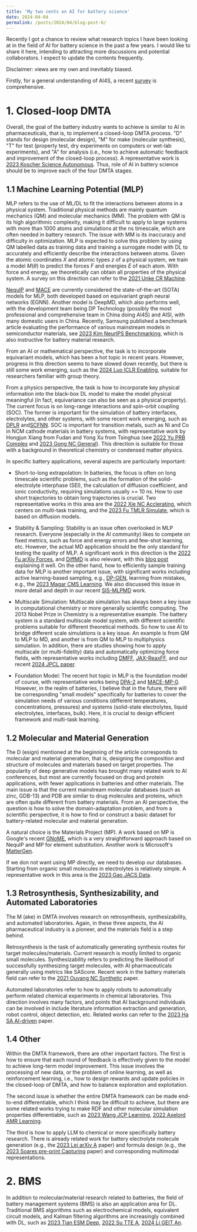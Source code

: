 ```yaml
---
title: 'My two cents on AI for battery science'
date: 2024-04-04
permalink: /posts/2024/04/blog-post-6/
---
```

Recently I got a chance to review what research topics I have been looking at in the field of AI for battery science in the past a few years. I would like to share it here,
intending to attracting more discussions and potential collaborators. I expect to update the contents frequently.  

Disclaimer: views are my own and inevitably biased.

Firstly, for a general understanding of AI4S, a recent [survey](https://arxiv.org/abs/2307.08423) is comprehensive.

# 1. Closed-loop DMTA

Overall, the goal of the battery industry wants to achieve is similar to AI in pharmaceuticals, that is, to implement a closed-loop DMTA process. "D" stands for design (molecular design), "M" for make (molecular synthesis), "T" for test (property test, dry experiments on computers or wet-lab experiments), and "A" for analysis (i.e., how to achieve automatic feedback and improvement of the closed-loop process). A representative work is [2023 Koscher Science Autonomous](https://www.science.org/doi/abs/10.1126/science.adi1407). Thus, role of AI in battery science should be to improve each of the four DMTA stages.

## 1.1 Machine Learning Potential (MLP)

MLP refers to the use of ML/DL to fit the interactions between atoms in a physical system. Traditional physical methods are mainly quantum mechanics (QM) and molecular mechanics (MM). The problem with QM is its high algorithmic complexity, making it difficult to apply to large systems with more than 1000 atoms and simulations at the ns timescale, which are often needed in battery research. The issue with MM is its inaccuracy and difficulty in optimization. MLP is expected to solve this problem by using QM labelled data as training data and training a surrogate model with DL to accurately and efficiently describe the interactions between atoms. Given the atomic coordinates 
$X$ and atomic types $z$ of a physical system, we train a model $M(\theta)$ to predict the forces $F$ and energies 
$E$ of each atom. With force and energy, we theoretically can obtain all properties of the physical system. A survey on this direction can refer to the [2021 Unke CR Machine](https://pubs.acs.org/doi/10.1021/acs.chemrev.0c01111).

[NequIP](https://www.nature.com/articles/s41467-022-29939-5) and [MACE](https://openreview.net/forum?id=YPpSngE-ZU) are currently considered the state-of-the-art (SOTA) models for MLP, both developed based on equivariant graph neural networks (EGNN). Another model is DeepMD, which also performs well, with the development team being DP Technology (possibly the most professional and comprehensive team in China doing AI4S) and AISI, with many domestic users in China. Recently, Samsung published a benchmark article evaluating the performance of various mainstream models in semiconductor materials, see [2023 Kim NeurIPS Benchmarking](https://neurips.cc/virtual/2023/poster/73500), which is also instructive for battery material research.

From an AI or mathematical perspective, the task is to incorporate equivariant models, which has been a hot topic in recent years. However, progress in this direction seems to have slowed down recently, but there is still some work emerging, such as the [2024 Luo ICLR Enabling](https://arxiv.org/abs/2401.10216), suitable for researchers familiar with group theory.

From a physics perspective, the task is how to incorporate key physical information into the black-box DL model to make the model physical meaningful (in fact, equivariance can also be seen as a physical property). The current focus is on long-range interactions and spin-orbit coupling (SOC). The former is important for the simulation of battery interfaces, electrolytes, and other systems, with some recent work emerging, such as [DPLR](https://arxiv.org/abs/2112.13327) and[SCFNN](https://www.nature.com/articles/s41467-022-29243-2). SOC is important for transition metals, such as Ni and Co in NCM cathode materials in battery systems, with representative work by Hongjun Xiang from Fudan and Yong Xu from Tsinghua (see [2022 Yu PRB Complex](https://link.aps.org/accepted/10.1103/PhysRevB.105.174422) and [2023 Gong NC General](https://www.nature.com/articles/s41467-023-38468-8)). This direction is suitable for those with a background in theoretical chemistry or condensed matter physics.

In specific battery applications, several aspects are particularly important:

- Short-to-long extrapolation: In batteries, the focus is often on long timescale scientific problems, such as the formation of the solid-electrolyte interphase (SEI), the calculation of diffusion coefficient, and ionic conductivity, requiring simulations usually >= 10 ns. How to use short trajectories to obtain long trajectories is crucial. Two representative works in this area are the [2022 Xie NC Acclerating](https://www.nature.com/articles/s41467-022-30994-1), which centers on multi-task training, and the [2023 Fu TMLR Simulate](https://openreview.net/forum?id=y8RZoPjEUl), which is based on diffusion models.

- Stability & Sampling: Stability is an issue often overlooked in MLP research. Everyone (especially in the AI community) likes to compete on fixed metrics, such as force and energy errors and few-shot learning, etc. However, the actual MD application should be the only standard for testing the quality of MLP. A significant work in this direction is the [2022 Fu arXiv Forces](https://arxiv.org/abs/2210.07237), and [DiffMD](https://arxiv.org/abs/2204.08672) is also relevant, with this [blog post]((https://jgreener64.github.io/posts/science_the_hard_way/)) explaining it well. On the other hand, how to efficiently sample training data for MLP is another important issue, with significant works including active learning-based sampling, e.g., [DP-GEN](https://www.sciencedirect.com/science/article/abs/pii/S001046552030045X), learning from mistakes, e.g., the [2023 Magar CMS Learning](https://www.sciencedirect.com/science/article/pii/S0927025623001611). We also discussed this issue in more detail and depth in our recent [SIS-MLPMD](https://pubs.acs.org/doi/abs/10.1021/acs.jpcc.3c05522) work.

- Multiscale Simulation: Multiscale simulation has always been a key issue in computational chemistry or more generally scientific computing. The 2013 Nobel Prize in Chemistry is a representative example. The battery system is a standard multiscale model system, with different scientific problems suitable for different theoretical methods. So how to use AI to bridge different scale simulations is a key issue. An example is from QM to MLP to MD, and another is from QM to MLP to multiphysics simulation. In addition, there are studies showing how to apply multiscale (or multi-fidelity) data and automatically optimizing force fields, with representative works including [DMFF](https://pubs.acs.org/doi/10.1021/acs.jctc.2c01297), [JAX-ReaxFF](https://pubs.acs.org/doi/10.1021/acs.jctc.2c00363), and our recent [2024 JPCL paper](https://pubs.acs.org/doi/epdf/10.1021/acs.jpclett.3c03080).

- Foundation Model: The recent hot topic in MLP is the foundation model of course, with representative works being [DPA-2](https://arxiv.org/abs/2312.15492) and [MACE-MP-0](https://arxiv.org/abs/2401.00096). However, in the realm of batteries, I believe that in the future, there will be corresponding "small models" specifically for batteries to cover the simulation needs of various conditions (different temperatures, concentrations, pressures) and systems (solid-state electrolytes, liquid electrolytes, interfaces, bulk). Here, it is crucial to design efficient framework and multi-task learning.

## 1.2 Molecular and Material Generation

The D (esign) mentioned at the beginning of the article corresponds to molecular and material generation, that is, designing the composition and structure of molecules and materials based on target properties. The popularity of deep generative models has brought many related work to AI conferences, but most are currently focused on drug and protein applications, with fewer applications in batteries and other materials. The main issue is that the current mainstream molecular databases (such as zinc, GDB-13) and PDB are similar to drug molecules and proteins, which are often quite different from battery materials. From an AI perspective, the question is how to solve the domain-adaptation problem, and from a scientific perspective, it is how to find or construct a basic dataset for battery-related molecular and material generation.

A natural choice is the Materials Project (MP). A work based on MP is Google's recent [GNoME](https://deepmind.google/discover/blog/millions-of-new-materials-discovered-with-deep-learning/), which is a very straightforward approach based on NequIP and MP for element substitution. Another work is Microsoft's [MatterGen](https://www.microsoft.com/en-us/research/blog/mattergen-property-guided-materials-design/).

If we don not want using MP directly, we need to develop our databases. Starting from organic small molecules in electrolytes is relatively simple. A representative work in this area is the [2023 Gao JACS Data](https://pubs.acs.org/doi/abs/10.1021/jacs.3c08346).

## 1.3 Retrosynthesis, Synthesizability, and Automated Laboratories

The M (ake) in DMTA involves research on retrosynthesis, synthesizability, and automated laboratories. Again, in these three aspects, the AI pharmaceutical industry is a pioneer, and the materials field is a step behind.

Retrosynthesis is the task of automatically generating synthesis routes for target molecules/materials. Current research is mostly limited to organic small molecules. Synthesizability refers to predicting the likelihood of successfully synthesizing target molecules, with AI pharmaceuticals generally using metrics like SAScore. Recent work in the battery materials field can refer to the [2021 Ouyang NC Synthetic](https://www.nature.com/articles/s41467-021-26006-3) paper.

Automated laboratories refer to how to apply robots to automatically perform related chemical experiments in chemical laboratories. This direction involves many factors, and points that AI background individuals can be involved in include literature information extraction and generation, robot control, object detection, etc. Related works can refer to the [2023 Ha SA AI-driven](https://www.science.org/doi/10.1126/sciadv.adj0461) paper.

## 1.4 Other

Within the DMTA framework, there are other important factors. The first is how to ensure that each round of feedback is effectively given to the model to achieve long-term model improvement. This issue involves the processing of new data, or the problem of online learning, as well as reinforcement learning, i.e., how to design rewards and update policies in the closed-loop of DMTA, and how to balance exploration and exploitation.

The second issue is whether the entire DMTA framework can be made end-to-end differentiable, which I think may be difficult to achieve, but there are some related works trying to make RDF and other molecular simulation properties differentiable, such as [2023 Wang JCP Learning](https://pubs.aip.org/aip/jcp/article/158/4/044113/2876571/Learning-pair-potentials-using-differentiable), [2022 Axelord AMR Learning](https://pubs.acs.org/doi/pdf/10.1021/accountsmr.1c00238).

The third is how to apply LLM to chemical or more specifically battery research. There is already related work for battery electrolyte molecule generation (e.g., the [2023 Lei arXiv A](https://arxiv.org/html/2312.04013v2) paper) and formula design (e.g., the [2023 Soares pre-print Capturing](https://www.researchsquare.com/article/rs-3593035/v1) paper) and corresponding multimodal representations.

# 2. BMS

In addition to molecular/material research related to batteries, the field of battery management systems (BMS) is also an application area for DL. Traditional BMS algorithms such as electrochemical models, equivalent circuit models, and Kalman filtering algorithms are increasingly combined with DL, such as [2023 Tian ESM Deep](https://www.sciencedirect.com/science/article/abs/pii/S2405829723002623), [2022 Su TTE A](https://ieeexplore.ieee.org/document/9878356/), [2024 Li GEIT An](https://www.sciencedirect.com/science/article/pii/S277315372400015X).


 

